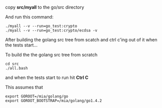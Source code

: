 
copy **src/myall** to the go/src directory

And run this command:

```
./myall --v --run=go_test:crypto
./myall --v --run=go_test:crypto/ecdsa -v

```

After building the golang src tree from scatch and ctrl c'ing
out of it when the tests start...

To build the the golang src tree from scratch

```
cd src
./all.bash
```

and when the tests start to run hit **Ctrl C**

This assumes that

```
export GOROOT=/mia/golang/go
export GOROOT_BOOTSTRAP=/mia/golang/go1.4.2
```
